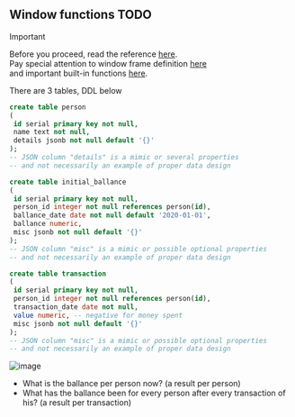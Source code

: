 ## Window functions TODO
> [!IMPORTANT]  
> Before you proceed, read the reference [here](https://www.postgresql.org/docs/current/tutorial-window.html#TUTORIAL-WINDOW).  
> Pay special attention to window frame definition [here](https://www.postgresql.org/docs/current/sql-expressions.html#SYNTAX-WINDOW-FUNCTIONS)  
> and important built-in functions [here](https://www.postgresql.org/docs/current/functions-window.html#FUNCTIONS-WINDOW).

There are 3 tables, DDL below
```sql
create table person
(
 id serial primary key not null,
 name text not null,
 details jsonb not null default '{}'
);
-- JSON column "details" is a mimic or several properties
-- and not necessarily an example of proper data design

create table initial_ballance
(
 id serial primary key not null,
 person_id integer not null references person(id),
 ballance_date date not null default '2020-01-01',
 ballance numeric,
 misc jsonb not null default '{}'
);
-- JSON column "misc" is a mimic or possible optional properties
-- and not necessarily an example of proper data design

create table transaction
(
 id serial primary key not null,
 person_id integer not null references person(id),
 transaction_date date not null,
 value numeric, -- negative for money spent
 misc jsonb not null default '{}'
);
-- JSON column "misc" is a mimic or possible optional properties
-- and not necessarily an example of proper data design
```
![image](https://github.com/user-attachments/assets/ed2be3c8-8af4-432d-95ab-084f2b9824c4)

- What is the ballance per person now? (a result per person)
- What has the ballance been for every person after every transaction of his? (a result per transaction)
